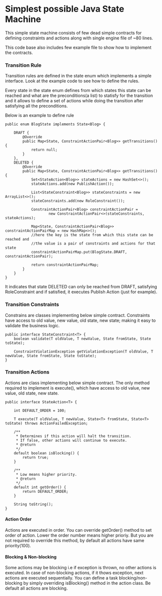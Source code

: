 # Simplest possible Java State Machine

This simple state machine consists of few dead simple contracts for defining constraints and actions along with single engine file of ~80 lines.
 
This code base also includes few example file to show how to implement the contracts.

### Transition Rule

Transition rules are defined in the state enum which implements a simple interface. Look at the example code to see how to define the rules. 

Every state in the state enum defines from which states this state can be reached and what are the preconditions(a list) to statisfy for the transition and it allows to define a set of actions while doing the transition after satisfying all the preconditions.

Below is an example to define rule
```
public enum BlogState implements State<Blog> {

    DRAFT {
        @Override
        public Map<State, ConstraintActionPair<Blog>> getTransitions() {
            return null;
        }
    },
    DELETED {
        @Override
        public Map<State, ConstraintActionPair<Blog>> getTransitions() {
            Set<StateAction<Blog>> stateActions = new HashSet<>();
            stateActions.add(new PublishAction());

            List<StateConstraint<Blog>> stateConstraints = new ArrayList<>();
            stateConstraints.add(new RoleConstraint());

            ConstraintActionPair<Blog> constraintActionPair =
                    new ConstraintActionPair<>(stateConstraints, stateActions);

            Map<State, ConstraintActionPair<Blog>> constraintActionPairMap = new HashMap<>();
            //here the key is the state from which this state can be reached and
            //the value is a pair of constraints and actions for that state
            constraintActionPairMap.put(BlogState.DRAFT, constraintActionPair);

            return constraintActionPairMap;
        }
    }
}
```
It indicates that state DELETED can only be reached from DRAFT, satisfying RoleConstraint and if satisfied, it executes Publish Action (just for example).

### Transition Constraints
Constrains are classes implementing below simple contract. Constraints have access to old value, new value, old state, new state; making it easy to validate the business logic.

```
public interface StateConstraint<T> {
    boolean validate(T oldValue, T newValue, State fromState, State toState);

    ConstraintViolationException getViolationException(T oldValue, T newValue, State fromState, State toState);
}
```
### Transition Actions
Actions are class implementing below simple contract.
The only method required to implement is execute(), which have access to old value, new value, old state, new state.
```
public interface StateAction<T> {

    int DEFAULT_ORDER = 100;

    T execute(T oldValue, T newValue, State<T> fromState, State<T> toState) throws ActionFailedException;

    /**
     * Determines if this action will halt the transition.
     * If false, other actions will continue to execute.
     * @return
     */
    default boolean isBlocking() {
        return true;
    }

    /**
     * Low means higher priority.
     * @return
     */
    default int getOrder() {
        return DEFAULT_ORDER;
    }

    String toString();
}
```
#### Action Order
Actions are executed in order. You can override getOrder() method to set order of action. Lower the order number means higher prioriy. But you are not required to override this method, by default all actions have same priority(100).
#### Blocking & Non-blocking
Some actions may be blocking i.e if exception is thrown, no other actions is executed. In case of non-blocking actions, if it thows exception, next actions are executed sequentially.
You can define a task blocking/non-blocking by simply overriding isBlocking() method in the action class. Be default all actions are blocking.
